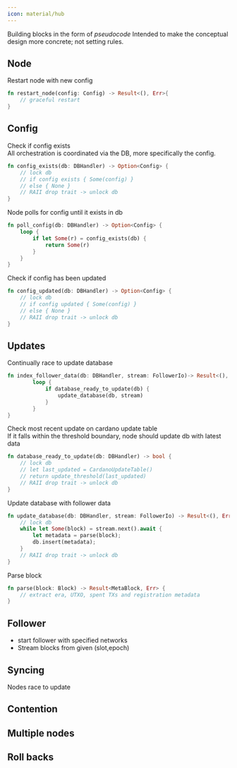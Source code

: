 ```yaml
---
icon: material/hub
---
```


Building blocks in the form of *pseudocode*
Intended to make the conceptual design more concrete; not setting rules.

## Node

Restart node with new config <br />
```rust
fn restart_node(config: Config) -> Result<(), Err>{
    // graceful restart
}
```

## Config

Check if config exists <br />
All orchestration is coordinated via the DB, more specifically the config.
```rust
fn config_exists(db: DBHandler) -> Option<Config> {
    // lock db
    // if config exists { Some(config) }
    // else { None }
    // RAII drop trait -> unlock db
}
```

Node polls for config until it exists in db <br />
```rust
fn poll_config(db: DBHandler) -> Option<Config> {
    loop {
        if let Some(r) = config_exists(db) {
            return Some(r)
        }
    }
}
```

Check if config has been updated <br />
```rust
fn config_updated(db: DBHandler) -> Option<Config> {
    // lock db
    // if config updated { Some(config) }
    // else { None }
    // RAII drop trait -> unlock db
}
```

## Updates

Continually race to update database <br />
```rust
fn index_follower_data(db: DBHandler, stream: FollowerIo)-> Result<(), Err> {
        loop {
            if database_ready_to_update(db) {
                update_database(db, stream)
            }
        }
}
```

Check most recent update on cardano update table <br />
If it falls within the threshold boundary, node should update db with latest data <br />
```rust
fn database_ready_to_update(db: DBHandler) -> bool {
    // lock db
    // let last_updated = CardanoUpdateTable()
    // return update_threshold(last_updated) 
    // RAII drop trait -> unlock db
}
```

Update database with follower data <br />
```rust
fn update_database(db: DBHandler, stream: FollowerIo) -> Result<(), Err> {
    // lock db
    while let Some(block) = stream.next().await {
        let metadata = parse(block);
        db.insert(metadata);
    }
    // RAII drop trait -> unlock db
}
```

Parse block <br />
```rust
fn parse(block: Block) -> Result<MetaBlock, Err> {
    // extract era, UTXO, spent TXs and registration metadata
}
```


## Follower
- start follower with specified networks
- Stream blocks from given (slot,epoch)


## Syncing
Nodes race to update

## Contention

## Multiple nodes

## Roll backs